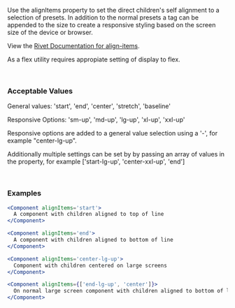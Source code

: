 Use the alignItems property to set the direct children's self alignment to a selection of presets. In addition to the normal presets a tag can be appended to the size to create a responsive styling based on the screen size of the device or browser.

View the [Rivet Documentation for align-items](https://rivet.iu.edu/utilities/flex/#align-items).

As a flex utility requires appropiate setting of display to flex.

<br/>

### Acceptable Values

General values: 'start', 'end', 'center', 'stretch', 'baseline'

Responsive Options: 'sm-up', 'md-up', 'lg-up', 'xl-up', 'xxl-up'

Responsive options are added to a general value selection using a '-', for example "center-lg-up".

Additionally multiple settings can be set by by passing an array of values in the property, for example ['start-lg-up', 'center-xxl-up', 'end']

<br/>

### Examples

```jsx static
<Component alignItems='start'>
  A component with children aligned to top of line
</Component>

<Component alignItems='end'>
  A component with children aligned to bottom of line
</Component>

<Component alignItems='center-lg-up'>
  Component with children centered on large screens
</Component>

<Component alignItems={['end-lg-up', 'center']}>
  On normal large screen component with children aligned to bottom of line and centered on smaller screens.
</Component>
```
